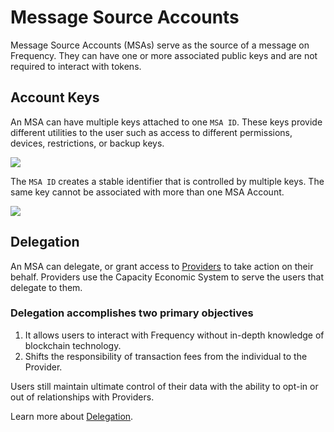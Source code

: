 # Message Source Accounts

Message Source Accounts (MSAs) serve as the source of a message on Frequency.
They can have one or more associated public keys and are not required to interact with tokens.

## Account Keys
An MSA can have multiple keys attached to one `MSA ID`.
These keys provide different utilities to the user such as access to different permissions, devices, restrictions, or backup keys.

![](https://user-images.githubusercontent.com/3433442/162544133-9d163fa5-edcc-4cff-b060-9e8f4b3d9147.png)

The `MSA ID` creates a stable identifier that is controlled by multiple keys.
The same key cannot be associated with more than one MSA Account.

![](https://user-images.githubusercontent.com/3433442/162544190-cfdfb02a-ea82-4b53-9d2e-188a747a7384.png)

## Delegation

An MSA can delegate, or grant access to [Providers](./Providers.md) to take action on their behalf.
Providers use the Capacity Economic System to serve the users that delegate to them.

### Delegation accomplishes two primary objectives

1. It allows users to interact with Frequency without in-depth knowledge of blockchain technology.
2. Shifts the responsibility of transaction fees from the individual to the Provider.

Users still maintain ultimate control of their data with the ability to opt-in or out of relationships with Providers.

Learn more about [Delegation](./Delegation.md).
